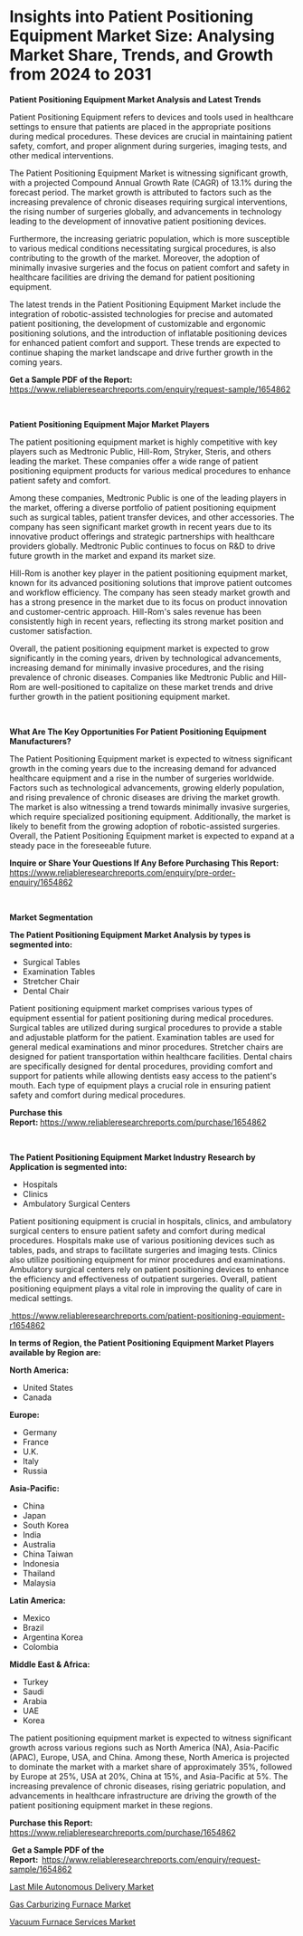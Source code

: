 <p><h1>Insights into Patient Positioning Equipment Market Size: Analysing Market Share, Trends, and Growth from 2024 to 2031</h1></p><p><strong>Patient Positioning Equipment Market Analysis and Latest Trends</strong></p>
<p><p>Patient Positioning Equipment refers to devices and tools used in healthcare settings to ensure that patients are placed in the appropriate positions during medical procedures. These devices are crucial in maintaining patient safety, comfort, and proper alignment during surgeries, imaging tests, and other medical interventions.</p><p>The Patient Positioning Equipment Market is witnessing significant growth, with a projected Compound Annual Growth Rate (CAGR) of 13.1% during the forecast period. The market growth is attributed to factors such as the increasing prevalence of chronic diseases requiring surgical interventions, the rising number of surgeries globally, and advancements in technology leading to the development of innovative patient positioning devices.</p><p>Furthermore, the increasing geriatric population, which is more susceptible to various medical conditions necessitating surgical procedures, is also contributing to the growth of the market. Moreover, the adoption of minimally invasive surgeries and the focus on patient comfort and safety in healthcare facilities are driving the demand for patient positioning equipment.</p><p>The latest trends in the Patient Positioning Equipment Market include the integration of robotic-assisted technologies for precise and automated patient positioning, the development of customizable and ergonomic positioning solutions, and the introduction of inflatable positioning devices for enhanced patient comfort and support. These trends are expected to continue shaping the market landscape and drive further growth in the coming years.</p></p>
<p><strong>Get a Sample PDF of the Report:&nbsp;</strong> <a href="https://www.reliableresearchreports.com/enquiry/request-sample/1654862">https://www.reliableresearchreports.com/enquiry/request-sample/1654862</a></p>
<p>&nbsp;</p>
<p><strong>Patient Positioning Equipment Major Market Players</strong></p>
<p><p>The patient positioning equipment market is highly competitive with key players such as Medtronic Public, Hill-Rom, Stryker, Steris, and others leading the market. These companies offer a wide range of patient positioning equipment products for various medical procedures to enhance patient safety and comfort.</p><p>Among these companies, Medtronic Public is one of the leading players in the market, offering a diverse portfolio of patient positioning equipment such as surgical tables, patient transfer devices, and other accessories. The company has seen significant market growth in recent years due to its innovative product offerings and strategic partnerships with healthcare providers globally. Medtronic Public continues to focus on R&D to drive future growth in the market and expand its market size.</p><p>Hill-Rom is another key player in the patient positioning equipment market, known for its advanced positioning solutions that improve patient outcomes and workflow efficiency. The company has seen steady market growth and has a strong presence in the market due to its focus on product innovation and customer-centric approach. Hill-Rom's sales revenue has been consistently high in recent years, reflecting its strong market position and customer satisfaction.</p><p>Overall, the patient positioning equipment market is expected to grow significantly in the coming years, driven by technological advancements, increasing demand for minimally invasive procedures, and the rising prevalence of chronic diseases. Companies like Medtronic Public and Hill-Rom are well-positioned to capitalize on these market trends and drive further growth in the patient positioning equipment market.</p></p>
<p>&nbsp;</p>
<p><strong>What Are The Key Opportunities For Patient Positioning Equipment Manufacturers?</strong></p>
<p><p>The Patient Positioning Equipment market is expected to witness significant growth in the coming years due to the increasing demand for advanced healthcare equipment and a rise in the number of surgeries worldwide. Factors such as technological advancements, growing elderly population, and rising prevalence of chronic diseases are driving the market growth. The market is also witnessing a trend towards minimally invasive surgeries, which require specialized positioning equipment. Additionally, the market is likely to benefit from the growing adoption of robotic-assisted surgeries. Overall, the Patient Positioning Equipment market is expected to expand at a steady pace in the foreseeable future.</p></p>
<p><strong>Inquire or Share Your Questions If Any Before Purchasing This Report:</strong> <a href="https://www.reliableresearchreports.com/enquiry/pre-order-enquiry/1654862">https://www.reliableresearchreports.com/enquiry/pre-order-enquiry/1654862</a></p>
<p>&nbsp;</p>
<p><strong>Market Segmentation</strong></p>
<p><strong>The Patient Positioning Equipment Market Analysis by types is segmented into:</strong></p>
<p><ul><li>Surgical Tables</li><li>Examination Tables</li><li>Stretcher Chair</li><li>Dental Chair</li></ul></p>
<p><p>Patient positioning equipment market comprises various types of equipment essential for patient positioning during medical procedures. Surgical tables are utilized during surgical procedures to provide a stable and adjustable platform for the patient. Examination tables are used for general medical examinations and minor procedures. Stretcher chairs are designed for patient transportation within healthcare facilities. Dental chairs are specifically designed for dental procedures, providing comfort and support for patients while allowing dentists easy access to the patient's mouth. Each type of equipment plays a crucial role in ensuring patient safety and comfort during medical procedures.</p></p>
<p><strong>Purchase this Report:&nbsp;</strong><a href="https://www.reliableresearchreports.com/purchase/1654862">https://www.reliableresearchreports.com/purchase/1654862</a></p>
<p>&nbsp;</p>
<p><strong>The Patient Positioning Equipment Market Industry Research by Application is segmented into:</strong></p>
<p><ul><li>Hospitals</li><li>Clinics</li><li>Ambulatory Surgical Centers</li></ul></p>
<p><p>Patient positioning equipment is crucial in hospitals, clinics, and ambulatory surgical centers to ensure patient safety and comfort during medical procedures. Hospitals make use of various positioning devices such as tables, pads, and straps to facilitate surgeries and imaging tests. Clinics also utilize positioning equipment for minor procedures and examinations. Ambulatory surgical centers rely on patient positioning devices to enhance the efficiency and effectiveness of outpatient surgeries. Overall, patient positioning equipment plays a vital role in improving the quality of care in medical settings.</p></p>
<p><a href="https://www.reliableresearchreports.com/patient-positioning-equipment-r1654862">&nbsp;https://www.reliableresearchreports.com/patient-positioning-equipment-r1654862</a></p>
<p><strong>In terms of Region, the Patient Positioning Equipment Market Players available by Region are:</strong></p>
<p>
    <p> <strong> North America: </strong>
        <ul>
            <li>United States</li>
            <li>Canada</li>
        </ul>
        </p> 
    <p> <strong> Europe: </strong>
        <ul>
            <li>Germany</li>
            <li>France</li>
            <li>U.K.</li>
            <li>Italy</li>
            <li>Russia</li>
        </ul>
        </p> 
    <p> <strong> Asia-Pacific: </strong>
        <ul>
            <li>China</li>
            <li>Japan</li>
            <li>South Korea</li>
            <li>India</li>
            <li>Australia</li>
            <li>China Taiwan</li>
            <li>Indonesia</li>
            <li>Thailand</li>
            <li>Malaysia</li>
        </ul>
        </p> 
    <p> <strong> Latin America: </strong>
        <ul>
            <li>Mexico</li>
            <li>Brazil</li>
            <li>Argentina Korea</li>
            <li>Colombia</li>
        </ul>
        </p> 
    <p> <strong> Middle East & Africa: </strong>
        <ul>
            <li>Turkey</li>
            <li>Saudi</li>
            <li>Arabia</li>
            <li>UAE</li>
            <li>Korea</li>
        </ul>
    </p>
    </p>
<p><p>The patient positioning equipment market is expected to witness significant growth across various regions such as North America (NA), Asia-Pacific (APAC), Europe, USA, and China. Among these, North America is projected to dominate the market with a market share of approximately 35%, followed by Europe at 25%, USA at 20%, China at 15%, and Asia-Pacific at 5%. The increasing prevalence of chronic diseases, rising geriatric population, and advancements in healthcare infrastructure are driving the growth of the patient positioning equipment market in these regions.</p></p>
<p><strong>Purchase this Report: </strong><a href="https://www.reliableresearchreports.com/purchase/1654862">https://www.reliableresearchreports.com/purchase/1654862</a></p>
<p>&nbsp;<strong>Get a Sample PDF of the Report:&nbsp;&nbsp;</strong><a href="https://www.reliableresearchreports.com/enquiry/request-sample/1654862">https://www.reliableresearchreports.com/enquiry/request-sample/1654862</a></p>
<p><strong></strong></p>
<p><p><a href="https://www.linkedin.com/pulse/last-mile-autonomous-deliverynbspmarket-focuses-market-share-oc9xf">Last Mile Autonomous Delivery Market</a></p><p><a href="https://www.linkedin.com/pulse/gas-carburizing-furnace-market-comprehensive-assessment-type-application-ahdmc">Gas Carburizing Furnace Market</a></p><p><a href="https://www.linkedin.com/pulse/vacuum-furnace-services-market-size-reveals-best-marketing-t9dlf">Vacuum Furnace Services Market</a></p></p>